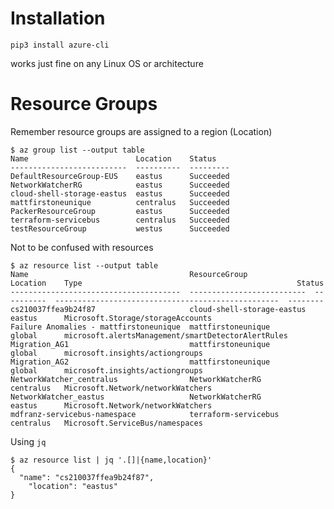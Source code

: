 
# Installation

```pip3 install azure-cli```

works just fine on any Linux OS or architecture

# Resource Groups

Remember resource groups are assigned to a region (Location)

```
$ az group list --output table                                                                                      
Name                        Location    Status
--------------------------  ----------  ---------
DefaultResourceGroup-EUS    eastus      Succeeded
NetworkWatcherRG            eastus      Succeeded
cloud-shell-storage-eastus  eastus      Succeeded
mattfirstoneunique          centralus   Succeeded
PackerResourceGroup         eastus      Succeeded
terraform-servicebus        centralus   Succeeded
testResourceGroup           westus      Succeeded
```



Not to be confused with resources

```
$ az resource list --output table
Name                                    ResourceGroup               Location    Type                                                Status
--------------------------------------  --------------------------  ----------  --------------------------------------------------  --------
cs210037ffea9b24f87                     cloud-shell-storage-eastus  eastus      Microsoft.Storage/storageAccounts
Failure Anomalies - mattfirstoneunique  mattfirstoneunique          global      microsoft.alertsManagement/smartDetectorAlertRules
Migration_AG1                           mattfirstoneunique          global      microsoft.insights/actiongroups
Migration_AG2                           mattfirstoneunique          global      microsoft.insights/actiongroups
NetworkWatcher_centralus                NetworkWatcherRG            centralus   Microsoft.Network/networkWatchers
NetworkWatcher_eastus                   NetworkWatcherRG            eastus      Microsoft.Network/networkWatchers
mdfranz-servicebus-namespace            terraform-servicebus        centralus   Microsoft.ServiceBus/namespaces
```

Using `jq`

```
$ az resource list | jq '.[]|{name,location}'
{
  "name": "cs210037ffea9b24f87",
    "location": "eastus"
}
```


